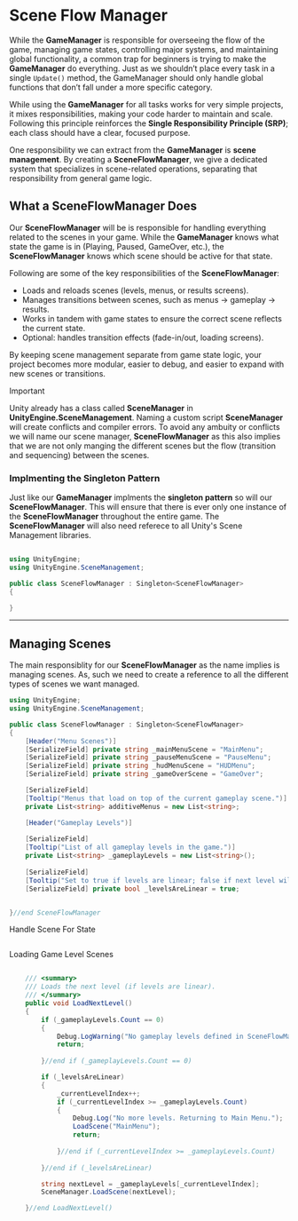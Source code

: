 # Scene Flow Manager
While the **GameManager** is responsible for overseeing the flow of the game, managing game states, controlling major systems, and maintaining global functionality, a common trap for beginners is trying to make the **GameManager** do everything. Just as we shouldn’t place every task in a single `Update()` method, the GameManager should only handle global functions that don’t fall under a more specific category.

While using the **GameManager** for all tasks works for very simple projects, it mixes responsibilities, making your code harder to maintain and scale. Following this principle reinforces the **Single Responsibility Principle (SRP)**; each class should have a clear, focused purpose.

One responsibility we can extract from the **GameManager** is **scene management**. By creating a **SceneFlowManager**, we give a dedicated system that specializes in scene-related operations, separating that responsibility from general game logic.

## What a SceneFlowManager Does
Our **SceneFlowManager** will be is responsible for handling everything related to the scenes in your game. While the **GameManager** knows what state the game is in (Playing, Paused, GameOver, etc.), the **SceneFlowManager** knows which scene should be active for that state.

Following are some of the key responsibilities of the **SceneFlowManager**:
- Loads and reloads scenes (levels, menus, or results screens).
- Manages transitions between scenes, such as menus → gameplay → results.
- Works in tandem with game states to ensure the correct scene reflects the current state.
- Optional: handles transition effects (fade-in/out, loading screens).

By keeping scene management separate from game state logic, your project becomes more modular, easier to debug, and easier to expand with new scenes or transitions.

>[!IMPORTANT]
> Unity already has a class called **SceneManager** in **UnityEngine.SceneManagement**. Naming a custom script **SceneManager** will create conflicts and compiler errors.
> To avoid any ambuity or conflicts we will name our scene manager, **SceneFlowManager** as this also implies that we are not only manging the different scenes but the flow (transition and sequencing) between the scenes.

### Implmenting the Singleton Pattern
Just like our **GameManager** implments the **singleton pattern** so will our **SceneFlowManager**. This will ensure that there is ever only one instance of the **SceneFlowManager** throughout the entire game. 
The **SceneFlowManager** will also need referece to all Unity's Scene Management libraries.

```csharp

using UnityEngine;
using UnityEngine.SceneManagement;

public class SceneFlowManager : Singleton<SceneFlowManager>
{

}

```

---

## Managing Scenes
The main responsiblity for our **SceneFlowManager** as the name implies is managing scenes. As, such we need to create a reference to all the different types of scenes we want managed. 

```csharp
using UnityEngine;
using UnityEngine.SceneManagement;

public class SceneFlowManager : Singleton<SceneFlowManager>
{
    [Header("Menu Scenes")]
    [SerializeField] private string _mainMenuScene = "MainMenu";
    [SerializeField] private string _pauseMenuScene = "PauseMenu";
    [SerializeField] private string _hudMenuScene = "HUDMenu";
    [SerializeField] private string _gameOverScene = "GameOver";

    [SerializeField]
    [Tooltip("Menus that load on top of the current gameplay scene.")]
    private List<string> additiveMenus = new List<string>;

    [Header("Gameplay Levels")]
    
    [SerializeField]
    [Tooltip("List of all gameplay levels in the game.")]
    private List<string> _gameplayLevels = new List<string>();
    
    [SerializeField]
    [Tooltip("Set to true if levels are linear; false if next level will be passed explicitly.")]
    [SerializeField] private bool _levelsAreLinear = true;


}//end SceneFlowManager

```

Handle Scene For State

```csharp
```


Loading Game Level Scenes

```csharp

    /// <summary>
    /// Loads the next level (if levels are linear).
    /// </summary>
    public void LoadNextLevel()
    {
        if (_gameplayLevels.Count == 0)
        {
            Debug.LogWarning("No gameplay levels defined in SceneFlowManager.");
            return;
            
        }//end if (_gameplayLevels.Count == 0)

        if (_levelsAreLinear)
        {
            _currentLevelIndex++;
            if (_currentLevelIndex >= _gameplayLevels.Count)
            {
                Debug.Log("No more levels. Returning to Main Menu.");
                LoadScene("MainMenu");
                return;
                
            }//end if (_currentLevelIndex >= _gameplayLevels.Count)
            
        }//end if (_levelsAreLinear)

        string nextLevel = _gameplayLevels[_currentLevelIndex];
        SceneManager.LoadScene(nextLevel);

    }//end LoadNextLevel()



```



<!--
1. Create a list for all game levles
2. Create a counter for indexing the game levles

```csharp
//List of all playable game levels (scenes)
private List<string> _gamelevels = new List<string> { "Level01", "Level02" };

//Index coutner for gameplay levels
private int _currentLevelIndex = 0;
```

3. Create a `LoadGameLevel()` method

```csharp

/// <summary>
/// Loads the current gameplay level without reloading it unnecessarily.
/// </summary>
private void LoadGameLevel()
{
    // Check if the current level index is within the range of available levels
    if (_currentLevelIndex < _gamelevels.Count)
    {
        // Determine which level to load based on the current index
        string levelToLoad = _gameplaylevels[_currentLevelIndex];

        // Get a reference to the currently active scene
        Scene activeScene = SceneManager.GetActiveScene();

        // Only load if it's not already the active level
        if (activeScene.name != levelToLoad)
        {
            SceneManager.LoadScene(levelToLoad);

         }//end if(activeScene)

    }//end if (_currentLevelIndex < _gamelevels.Count)

}//end LoadGameLevel()

```
#### How it works
- Checks the **current level index** to ensure it is within the range of available game levels.
  - Prevents trying to load a non-existent level if the player has completed all levels.
- Determines the **level to load** based on the `_currentLevelIndex` in `_gamelevels`.
- Gets a reference to the currently **active scene**.
  - This prevents reloading the same level unnecessarily, which could reset player progress or gameplay.
- Compares the active scene name to the level to load.
  - Only loads the scene if it is not already active.
- Uses **SceneManager.LoadScene()** to load the new level when required.


4. 
-->


